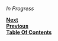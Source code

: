 *In Progress*

**[Next](/projects/Best-Servers.md)**  
**[Previous](/introduction/Multiplayer-Focus.md)**  
**[Table Of Contents](/README.md)**
